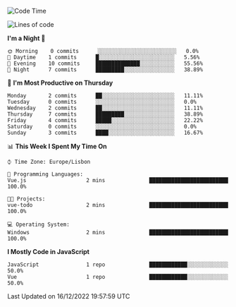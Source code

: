 <!--START_SECTION:waka-->
![Code Time](http://img.shields.io/badge/Code%20Time-27%20hrs%2052%20mins-blue)

![Lines of code](https://img.shields.io/badge/From%20Hello%20World%20I%27ve%20Written-63%20Thousand%20lines%20of%20code-blue)

**I'm a Night 🦉** 

```text
🌞 Morning    0 commits      ░░░░░░░░░░░░░░░░░░░░░░░░░   0.0% 
🌆 Daytime    1 commits      █░░░░░░░░░░░░░░░░░░░░░░░░   5.56% 
🌃 Evening    10 commits     ██████████████░░░░░░░░░░░   55.56% 
🌙 Night      7 commits      █████████░░░░░░░░░░░░░░░░   38.89%

```
📅 **I'm Most Productive on Thursday** 

```text
Monday       2 commits      ██░░░░░░░░░░░░░░░░░░░░░░░   11.11% 
Tuesday      0 commits      ░░░░░░░░░░░░░░░░░░░░░░░░░   0.0% 
Wednesday    2 commits      ██░░░░░░░░░░░░░░░░░░░░░░░   11.11% 
Thursday     7 commits      █████████░░░░░░░░░░░░░░░░   38.89% 
Friday       4 commits      █████░░░░░░░░░░░░░░░░░░░░   22.22% 
Saturday     0 commits      ░░░░░░░░░░░░░░░░░░░░░░░░░   0.0% 
Sunday       3 commits      ████░░░░░░░░░░░░░░░░░░░░░   16.67%

```


📊 **This Week I Spent My Time On** 

```text
⌚︎ Time Zone: Europe/Lisbon

💬 Programming Languages: 
Vue.js                   2 mins              █████████████████████████   100.0%

🐱‍💻 Projects: 
vue-todo                 2 mins              █████████████████████████   100.0%

💻 Operating System: 
Windows                  2 mins              █████████████████████████   100.0%

```

**I Mostly Code in JavaScript** 

```text
JavaScript               1 repo              ████████████░░░░░░░░░░░░░   50.0% 
Vue                      1 repo              ████████████░░░░░░░░░░░░░   50.0%

```



 Last Updated on 16/12/2022 19:57:59 UTC
<!--END_SECTION:waka-->

